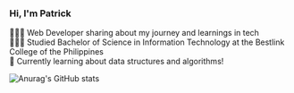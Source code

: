 ### Hi, I'm Patrick 

👩🏻‍💻 Web Developer sharing about my journey and learnings in tech </br>
👩🏻‍🎓 Studied Bachelor of Science in Information Technology at the Bestlink College of the Philippines</br>
💭 Currently learning about data structures and algorithms!</br>


![Anurag's GitHub stats](https://github-readme-stats.vercel.app/api?username=pattywapp&show_icons=true&theme=transparent)
